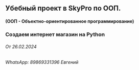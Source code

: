 ## Убебный проект в SkyPro по ООП.

#### (ООП - Объектно-ориентированное программирование)

### Создаем интернет магазин на Python

###### От 26.02.2024

###### WhatsApp: 89869331396 Евгений
